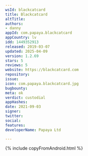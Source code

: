 ```yaml
---
wsId: blackcatcard
title: Blackсatсard
altTitle: 
authors:
- danny
appId: com.papaya.blackcatcard
appCountry: lv
idd: 1449352913
released: 2019-03-07
updated: 2025-04-09
version: 1.2.69
stars: 5
reviews: 5
website: https://blackcatcard.com
repository: 
issue: 
icon: com.papaya.blackcatcard.jpg
bugbounty: 
meta: ok
verdict: custodial
appHashes: 
date: 2021-09-03
signer: 
twitter: 
social: 
features: 
developerName: Papaya Ltd

---
```


{% include copyFromAndroid.html %}
